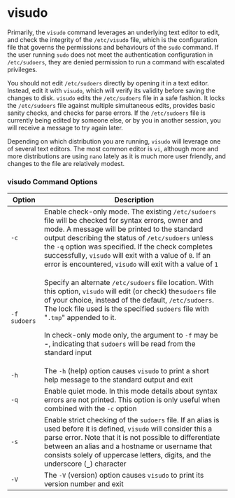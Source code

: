 # visudo

Primarily, the `visudo` command leverages an underlying text editor to edit, and check the integrity of the `/etc/visudo` file, which is the configuration file that governs the permissions and behaviours of the `sudo` command. If the user running `sudo` does not meet the authentication configuration in `/etc/sudoers`, they are denied permission to run a command with escalated privileges.

You should not edit `/etc/sudoers` directly by opening it in a text editor. Instead, edit it with `visudo`, which will verify its validity before saving the changes to disk. `visudo` edits the `/etc/sudoers` file in a safe fashion. It locks the `/etc/sudoers` file against multiple simultaneous edits, provides basic sanity checks, and checks for parse errors. If the `/etc/sudoers` file is currently being edited by someone else, or by you in another session, you will receive a message to try again later.

Depending on which distribution you are running, `visudo` will leverage one of several text editors. The most common editor is `vi`, although more and more distributions are using `nano` lately as it is much more user friendly, and changes to the file are relatively modest.

### visudo Command Options



| **Option**   | Description                                                                                                                                                                                                                                                                                                                                                                                                                                                                                                  |
| ------------ | ------------------------------------------------------------------------------------------------------------------------------------------------------------------------------------------------------------------------------------------------------------------------------------------------------------------------------------------------------------------------------------------------------------------------------------------------------------------------------------------------------------ |
| `-c`         | Enable check-only mode. The existing `/etc/sudoers` file will be checked for syntax errors, owner and mode. A message will be printed to the standard output describing the status of `/etc/sudoers` unless the `-q` option was specified. If the check completes successfully, `visudo` will exit with a value of `0`. If an error is encountered, `visudo` will exit with a value of `1`                                                                                                                   |
| `-f sudoers` | <p>Specify an alternate <code>/etc/sudoers</code> file location. With this option, <code>visudo</code> will edit (or check) the<code>sudoers</code> file of your choice, instead of the default, <code>/etc/sudoers</code>. The lock file used is the specified <code>sudoers</code> file with "<code>.tmp</code>" appended to it. <br><br>In check-only mode only, the argument to <code>-f</code> may be <strong>-</strong>, indicating that <code>sudoers</code> will be read from the standard input</p> |
| `-h`         | The `-h` (help) option causes `visudo` to print a short help message to the standard output and exit                                                                                                                                                                                                                                                                                                                                                                                                         |
| `-q`         | Enable quiet mode. In this mode details about syntax errors are not printed. This option is only useful when combined with the `-c` option                                                                                                                                                                                                                                                                                                                                                                   |
| `-s`         | Enable strict checking of the `sudoers` file. If an alias is used before it is defined, `visudo` will consider this a parse error. Note that it is not possible to differentiate between an alias and a hostname or username that consists solely of uppercase letters, digits, and the underscore (**`_`**) character                                                                                                                                                                                       |
| `-V`         | The `-V` (version) option causes `visudo` to print its version number and exit                                                                                                                                                                                                                                                                                                                                                                                                                               |
